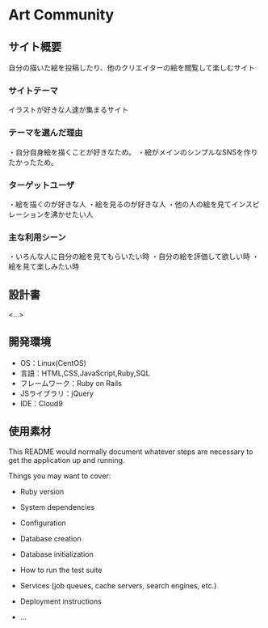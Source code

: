 # Art Community

## サイト概要
自分の描いた絵を投稿したり、他のクリエイターの絵を閲覧して楽しむサイト

### サイトテーマ
イラストが好きな人達が集まるサイト

### テーマを選んだ理由
・自分自身絵を描くことが好きなため。
・絵がメインのシンプルなSNSを作りたかったため。

### ターゲットユーザ
・絵を描くのが好きな人
・絵を見るのが好きな人
・他の人の絵を見てインスピレーションを沸かせたい人

### 主な利用シーン
・いろんな人に自分の絵を見てもらいたい時
・自分の絵を評価して欲しい時
・絵を見て楽しみたい時

## 設計書
<...>

## 開発環境
- OS：Linux(CentOS)
- 言語：HTML,CSS,JavaScript,Ruby,SQL
- フレームワーク：Ruby on Rails
- JSライブラリ：jQuery
- IDE：Cloud9

## 使用素材


This README would normally document whatever steps are necessary to get the
application up and running.

Things you may want to cover:

* Ruby version

* System dependencies

* Configuration

* Database creation

* Database initialization

* How to run the test suite

* Services (job queues, cache servers, search engines, etc.)

* Deployment instructions

* ...
